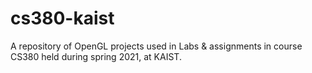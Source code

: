 # cs380-kaist

A repository of OpenGL projects used in Labs & assignments in course CS380 held during spring 2021, at KAIST.  
